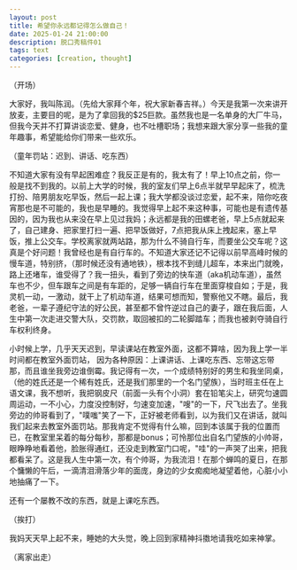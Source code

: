 ```yaml
---
layout: post
title: 希望你永远都记得怎么做自己！
date: 2025-01-24 21:00:00
description: 脱口秀稿件01
tags: text
categories: [creation, thought]
---
```


（开场）

大家好，我叫陈润。（先给大家拜个年，祝大家新春吉祥。）今天是我第一次来讲开放麦，主要目的呢，是为了拿回我的$25巨款。虽然我也是一名单身的大厂牛马， 但我今天并不打算讲谈恋爱、健身，也不吐槽职场；我想来跟大家分享一些我的童年趣事，希望能给你们带来一些欢乐。

（童年罚站：迟到、讲话、吃东西）

不知道大家有没有早起困难症？我反正是有的，我太有了！早上10点之前，你一般是找不到我的。以前上大学的时候，我的室友们早上6点半就早早起床了，梳洗打扮、陪男朋友吃早饭，然后一起上课；我大学都没谈过恋爱，起不来，陪你吃夜宵那也是不可能的，我也是早睡的。我觉得早上起不来这种事，可能也是有遗传基因的，因为我也从来没在早上见过我妈；永远都是我的田螺老爸，早上5点就起来了，自己建身、把家里打扫一遍、把早饭做好，7点把我从床上拽起来，塞上早饭，推上公交车。学校离家就两站路，那为什么不骑自行车，而要坐公交车呢？这真是个好问题！我曾经也是有自行车的。不知道大家还记不记得以前早高峰时候的慢车道，特别挤，（那时候还没有通地铁），根本找不到缝儿超车，本来出门就晚，路上还堵车，谁受得了？我一扭头，看到了旁边的快车道（aka机动车道），虽然车也不少，但车跟车之间是有车距的，足够一辆自行车在里面穿梭自如；于是，我灵机一动，一激动，就干上了机动车道，结果可想而知，警察他又不瞎。最后，我老爸，一辈子遵纪守法的好公民，甚至都不曾忤逆过自己的妻子，跟在我后面，人生中第一次走进交警大队，交罚款，取回被扣的二轮脚踏车；而我也被剥夺骑自行车权利终身。

小时候上学，几乎天天迟到，早读课站在教室外面，这都不算啥，因为我上学一半时间都在教室外面罚站， 因为各种原因：上课讲话、上课吃东西、忘带这忘带那，而且谁坐我旁边谁倒霉。我记得有一次，一个成绩特别好的男生和我坐同桌，（他的姓氏还是一个稀有姓氏，还是我们那里的一个名门望族），当时班主任在上语文课，我不想听，我把钢皮尺（前面一头有个小洞）套在铅笔尖上，研究匀速圆周运动，一不小心，力度没控制好，匀速变加速，"嗖"的一下，尺飞出去了。坐我旁边的帅哥看到了，"噗嗤"笑了一下，正好被老师看到，以为我们又在讲话，就叫我们起来去教室外面罚站。那我肯定不觉得有什么嘛，回到本该属于我的位置而已，在教室里呆着的每分每秒，那都是bonus；可怜那位出自名门望族的小帅哥，眼睁睁地看着他，脸胀得通红，还没走到教室门口呢，"哇"的一声哭了出来，把我都看呆了。这是我人生中第一次，有个帅哥，为我流泪！在那个蝉鸣的夏日，在那个慵懒的午后，一滴清泪滑落少年的面庞，身边的少女痴痴地凝望着他，心脏小小地抽痛了一下。

还有一个屡教不改的东西，就是上课吃东西。

（挨打）

我妈天天早上起不来，睡她的大头觉，晚上回到家精神抖擞地请我吃如来神掌。

（离家出走）
